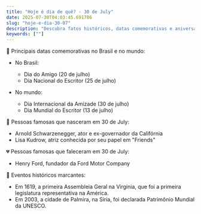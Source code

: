 ```yaml
---
title: "Hoje é dia de quê? - 30 de July"
date: 2025-07-30T04:03:45.691786
slug: "hoje-e-dia-30-07"
description: "Descubra fatos históricos, datas comemorativas e aniversariantes famosos do dia 30 de julho!"
keywords: [""]
---
```


🎉 Principais datas comemorativas no Brasil e no mundo:

- No Brasil:
  - Dia do Amigo (20 de julho)
  - Dia Nacional do Escritor (25 de julho)
  
- No mundo:
  - Dia Internacional da Amizade (30 de julho)
  - Dia Mundial do Escritor (13 de julho)

🎂 Pessoas famosas que nasceram em 30 de July:
- Arnold Schwarzenegger, ator e ex-governador da Califórnia
- Lisa Kudrow, atriz conhecida por seu papel em "Friends"

💔 Pessoas famosas que faleceram em 30 de July:
- Henry Ford, fundador da Ford Motor Company

📅 Eventos históricos marcantes:
- Em 1619, a primeira Assembleia Geral na Virgínia, que foi a primeira legislatura representativa na América.
- Em 2003, a cidade de Palmira, na Síria, foi declarada Patrimônio Mundial da UNESCO.